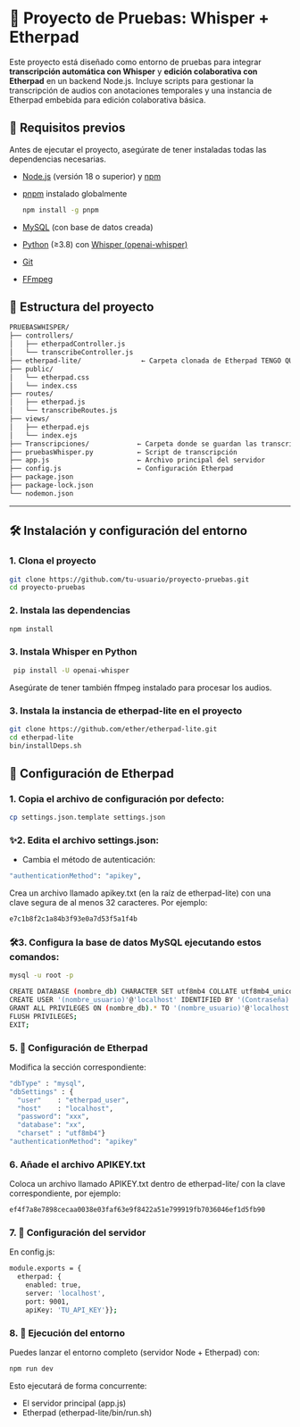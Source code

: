 # 📝 Proyecto de Pruebas: Whisper + Etherpad

Este proyecto está diseñado como entorno de pruebas para integrar **transcripción automática con Whisper** y **edición colaborativa con Etherpad** en un backend Node.js. Incluye scripts para gestionar la transcripción de audios con anotaciones temporales y una instancia de Etherpad embebida para edición colaborativa básica.

## 🚀 Requisitos previos


Antes de ejecutar el proyecto, asegúrate de tener instaladas todas las dependencias necesarias.

- [Node.js](https://nodejs.org/) (versión 18 o superior) y [npm](https://www.npmjs.com/) 
- [pnpm](https://pnpm.io/) instalado globalmente

  ```bash
  npm install -g pnpm
  ```
- [MySQL](https://www.mysql.com/) (con base de datos creada)
- [Python](https://www.python.org/) (≥3.8) con [Whisper (openai-whisper)](https://github.com/openai/whisper)
- [Git](https://git-scm.com/)
- [FFmpeg](https://ffmpeg.org/download.html)


## 📁 Estructura del proyecto
```bash
PRUEBASWHISPER/
├── controllers/
│   ├── etherpadController.js
│   └── transcribeController.js
├── etherpad-lite/               ← Carpeta clonada de Etherpad TENGO QUE COMPROBAR QUE PASA CON LOS PLUGINGS
├── public/
│   └── etherpad.css
│   └── index.css
├── routes/
│   ├── etherpad.js
│   └── transcribeRoutes.js
├── views/
│   ├── etherpad.ejs
│   └── index.ejs
├── Transcripciones/            ← Carpeta donde se guardan las transcripciones
├── pruebasWhisper.py           ← Script de transcripción
├── app.js                      ← Archivo principal del servidor
├── config.js                   ← Configuración Etherpad
├── package.json
├── package-lock.json
└── nodemon.json
```
---

## 🛠️ Instalación y configuración del entorno

### 1. Clona el proyecto

```bash
git clone https://github.com/tu-usuario/proyecto-pruebas.git
cd proyecto-pruebas
```

### 2. Instala las dependencias
```bash
npm install
```
### 3. Instala Whisper en Python
```bash
 pip install -U openai-whisper
```
Asegúrate de tener también ffmpeg instalado para procesar los audios.

### 3. Instala la instancia de etherpad-lite en el proyecto
```bash
git clone https://github.com/ether/etherpad-lite.git
cd etherpad-lite
bin/installDeps.sh
```
## 🔧  Configuración de Etherpad

### 1. Copia el archivo de configuración por defecto:
```bash
cp settings.json.template settings.json
```
###  ✨2. Edita el archivo settings.json:
- Cambia el método de autenticación:
```bash
"authenticationMethod": "apikey",
```
Crea un archivo llamado apikey.txt (en la raíz de etherpad-lite) con una clave segura de al menos 32 caracteres. Por ejemplo:
```bash
e7c1b8f2c1a84b3f93e0a7d53f5a1f4b
```
###  🛠️3. Configura la base de datos MySQL ejecutando estos comandos:
```bash
mysql -u root -p   

CREATE DATABASE (nombre_db) CHARACTER SET utf8mb4 COLLATE utf8mb4_unicode_ci;
CREATE USER '(nombre_usuario)'@'localhost' IDENTIFIED BY '(Contraseña)';
GRANT ALL PRIVILEGES ON (nombre_db).* TO '(nombre_usuario)'@'localhost';
FLUSH PRIVILEGES;
EXIT;
```
### 5. 📝 Configuración de Etherpad
Modifica la sección correspondiente:
```bash
"dbType" : "mysql",
"dbSettings" : {
  "user"    : "etherpad_user",
  "host"    : "localhost",
  "password": "xxx",
  "database": "xx",
  "charset" : "utf8mb4"}
"authenticationMethod": "apikey"
```
### 6. Añade el archivo APIKEY.txt

Coloca un archivo llamado APIKEY.txt dentro de etherpad-lite/ con la clave correspondiente, por ejemplo:
```bash
ef4f7a8e7898cecaa0038e03faf63e9f8422a51e799919fb7036046ef1d5fb90
```
### 7. 🧠 Configuración del servidor

En config.js:
```bash
module.exports = {
  etherpad: {
    enabled: true,
    server: 'localhost',
    port: 9001,
    apiKey: 'TU_API_KEY'}};
```
### 8. 🚀 Ejecución del entorno

Puedes lanzar el entorno completo (servidor Node + Etherpad) con:
```bash
npm run dev
```
Esto ejecutará de forma concurrente:
- El servidor principal (app.js)
- Etherpad (etherpad-lite/bin/run.sh)
